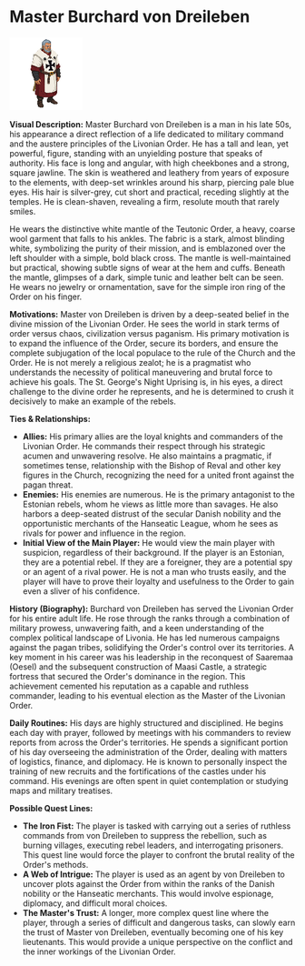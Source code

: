 # Master Burchard von Dreileben

![alt text](master_burchard_von_dreileben.png)

**Visual Description:**
Master Burchard von Dreileben is a man in his late 50s, his appearance a direct reflection of a life dedicated to military command and the austere principles of the Livonian Order. He has a tall and lean, yet powerful, figure, standing with an unyielding posture that speaks of authority. His face is long and angular, with high cheekbones and a strong, square jawline. The skin is weathered and leathery from years of exposure to the elements, with deep-set wrinkles around his sharp, piercing pale blue eyes. His hair is silver-grey, cut short and practical, receding slightly at the temples. He is clean-shaven, revealing a firm, resolute mouth that rarely smiles.

He wears the distinctive white mantle of the Teutonic Order, a heavy, coarse wool garment that falls to his ankles. The fabric is a stark, almost blinding white, symbolizing the purity of their mission, and is emblazoned over the left shoulder with a simple, bold black cross. The mantle is well-maintained but practical, showing subtle signs of wear at the hem and cuffs. Beneath the mantle, glimpses of a dark, simple tunic and leather belt can be seen. He wears no jewelry or ornamentation, save for the simple iron ring of the Order on his finger.

**Motivations:**
Master von Dreileben is driven by a deep-seated belief in the divine mission of the Livonian Order. He sees the world in stark terms of order versus chaos, civilization versus paganism. His primary motivation is to expand the influence of the Order, secure its borders, and ensure the complete subjugation of the local populace to the rule of the Church and the Order. He is not merely a religious zealot; he is a pragmatist who understands the necessity of political maneuvering and brutal force to achieve his goals. The St. George's Night Uprising is, in his eyes, a direct challenge to the divine order he represents, and he is determined to crush it decisively to make an example of the rebels.

**Ties & Relationships:**
*   **Allies:** His primary allies are the loyal knights and commanders of the Livonian Order. He commands their respect through his strategic acumen and unwavering resolve. He also maintains a pragmatic, if sometimes tense, relationship with the Bishop of Reval and other key figures in the Church, recognizing the need for a united front against the pagan threat.
*   **Enemies:** His enemies are numerous. He is the primary antagonist to the Estonian rebels, whom he views as little more than savages. He also harbors a deep-seated distrust of the secular Danish nobility and the opportunistic merchants of the Hanseatic League, whom he sees as rivals for power and influence in the region.
*   **Initial View of the Main Player:** He would view the main player with suspicion, regardless of their background. If the player is an Estonian, they are a potential rebel. If they are a foreigner, they are a potential spy or an agent of a rival power. He is not a man who trusts easily, and the player will have to prove their loyalty and usefulness to the Order to gain even a sliver of his confidence.

**History (Biography):**
Burchard von Dreileben has served the Livonian Order for his entire adult life. He rose through the ranks through a combination of military prowess, unwavering faith, and a keen understanding of the complex political landscape of Livonia. He has led numerous campaigns against the pagan tribes, solidifying the Order's control over its territories. A key moment in his career was his leadership in the reconquest of Saaremaa (Oesel) and the subsequent construction of Maasi Castle, a strategic fortress that secured the Order's dominance in the region. This achievement cemented his reputation as a capable and ruthless commander, leading to his eventual election as the Master of the Livonian Order.

**Daily Routines:**
His days are highly structured and disciplined. He begins each day with prayer, followed by meetings with his commanders to review reports from across the Order's territories. He spends a significant portion of his day overseeing the administration of the Order, dealing with matters of logistics, finance, and diplomacy. He is known to personally inspect the training of new recruits and the fortifications of the castles under his command. His evenings are often spent in quiet contemplation or studying maps and military treatises.

**Possible Quest Lines:**
*   **The Iron Fist:** The player is tasked with carrying out a series of ruthless commands from von Dreileben to suppress the rebellion, such as burning villages, executing rebel leaders, and interrogating prisoners. This quest line would force the player to confront the brutal reality of the Order's methods.
*   **A Web of Intrigue:** The player is used as an agent by von Dreileben to uncover plots against the Order from within the ranks of the Danish nobility or the Hanseatic merchants. This would involve espionage, diplomacy, and difficult moral choices.
*   **The Master's Trust:** A longer, more complex quest line where the player, through a series of difficult and dangerous tasks, can slowly earn the trust of Master von Dreileben, eventually becoming one of his key lieutenants. This would provide a unique perspective on the conflict and the inner workings of the Livonian Order.
